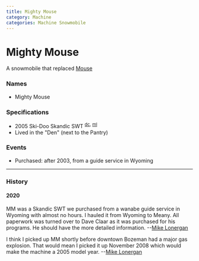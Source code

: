 ```yaml
---
title: Mighty Mouse
category: Machine
categories: Machine Snowmobile
---
```

# Mighty Mouse

A snowmobile that replaced [Mouse](/Machine/Mouse)

### Names
- Mighty Mouse

### Specifications
- 2005 Ski-Doo Skandic SWT <sup>[dc][], [ml][]</sup>
- Lived in the "Den" (next to the Pantry)

### Events
- Purchased: after 2003, from a guide service in Wyoming


---
### History
#### 2020

MM was a Skandic SWT we purchased from a wanabe guide service in Wyoming with almost no hours. I hauled it from Wyoming to Meany. All paperwork was turned over to Dave Claar as it was purchased for his programs. He should have the more detailed information. --[Mike Lonergan](/Person/Mike-Lonergan)

I think I picked up MM shortly before downtown Bozeman had a major gas explosion. That would mean I picked it up November 2008 which would make the machine a 2005 model year. --[Mike Lonergan](/Person/Mike-Lonergan)

[dc]: Dave-Claar
[ml]: Mike-Lonergan